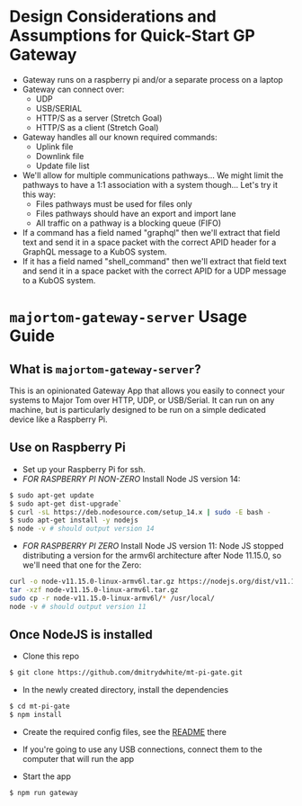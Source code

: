 # Design Considerations and Assumptions for Quick-Start GP Gateway
* Gateway runs on a raspberry pi and/or a separate process on a laptop
* Gateway can connect over:
  * UDP
  * USB/SERIAL
  * HTTP/S as a server (Stretch Goal)
  * HTTP/S as a client (Stretch Goal)
* Gateway handles all our known required commands:
  * Uplink file
  * Downlink file
  * Update file list
* We'll allow for multiple communications pathways... We might limit the pathways to have a 1:1 association with a system though... Let's try it this way:
	* Files pathways must be used for files only
  * Files pathways should have an export and import lane
  * All traffic on a pathway is a blocking queue (FIFO)
* If a command has a field named "graphql" then we'll extract that field text and send it in a space packet with the correct APID header for a GraphQL message to a KubOS system.
* If it has a field named "shell_command" then we'll extract that field text and send it in a space packet with the correct APID for a UDP message to a KubOS system.


# `majortom-gateway-server` Usage Guide

## What is `majortom-gateway-server`?
This is an opinionated Gateway App that allows you easily to connect your systems to Major Tom over HTTP, UDP, or USB/Serial. It can run on any machine, but is particularly designed to be run on a simple dedicated device like a Raspberry Pi.

## Use on Raspberry Pi
* Set up your Raspberry Pi for ssh.
* _FOR RASPBERRY PI NON-ZERO_ Install Node JS version 14:

```sh
$ sudo apt-get update
$ sudo apt-get dist-upgrade`
$ curl -sL https://deb.nodesource.com/setup_14.x | sudo -E bash -
$ sudo apt-get install -y nodejs
$ node -v # should output version 14
```

* _FOR RASPBERRY PI ZERO_ Install Node JS version 11:
Node JS stopped distributing a version for the armv6l architecture after Node 11.15.0, so we'll need that one for the Zero:

```sh
curl -o node-v11.15.0-linux-armv6l.tar.gz https://nodejs.org/dist/v11.15.0/node-v11.15.0-linux-armv6l.tar.gz
tar -xzf node-v11.15.0-linux-armv6l.tar.gz
sudo cp -r node-v11.15.0-linux-armv6l/* /usr/local/
node -v # should output version 11
```

## Once NodeJS is installed

* Clone this repo

```sh
$ git clone https://github.com/dmitrydwhite/mt-pi-gate.git
```
* In the newly created directory, install the dependencies

```sh
$ cd mt-pi-gate
$ npm install
```
* Create the required config files, see the [README](./configs/README.md) there

* If you're going to use any USB connections, connect them to the computer that will run the app

* Start the app
```sh
$ npm run gateway
```